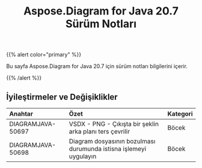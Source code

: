 ﻿---
title: Aspose.Diagram for Java 20.7 Sürüm Notları
type: docs
weight: 15
url: /tr/java/aspose-diagram-for-java-20-7-release-notes/
---
{{% alert color="primary" %}} 

Bu sayfa Aspose.Diagram for Java 20.7 için sürüm notları bilgilerini içerir.

{{% /alert %}} 
## **İyileştirmeler ve Değişiklikler**

|**Anahtar**|**Özet**|**Kategori**|
|:- |:- |:- |
|DIAGRAMJAVA-50697|VSDX - PNG - Çıkışta bir şeklin arka planı ters çevrilir|Böcek|
|DIAGRAMJAVA-50698|Diagram dosyasının bozulması durumunda istisna işlemeyi uygulayın|Böcek|

